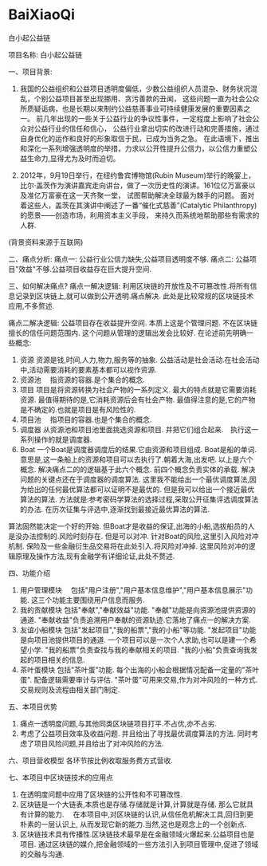 # BaiXiaoQi
白小起公益链

项目名称: 白小起公益链

一、项目背景:
1.   我国的公益组织和公益项目透明度偏低，少数公益组织人员混杂、财务状况混乱，个别公益项目甚至出现挪用、贪污善款的丑闻，
这些问题一直为社会公众所质疑诟病，也是长期以来制约公益慈善事业可持续健康发展的重要因素之一。
前几年出现的一些关于公益行业的争议性事件，一定程度上影响了社会公众对公益行业的信任和信心，
公益行业拿出切实的改进行动和完善措施，通过自身优化的运作和良好的形象取信于民，已成为当务之急。
在此语境下，推出和深化一系列增强透明度的举措，力求以公开性提升公信力，以公信力重塑公益生命力,显得尤为及时而迫切。

2. 2012年，9月19日举行，在纽约鲁宾博物馆(Rubin Museum)举行的晚宴上，
比尔·盖茨作为演讲嘉宾走向讲台，做了一次历史性的演讲。161位亿万富豪以及准亿万富豪在这一天齐聚一堂，
试图帮助解决全球最为棘手的问题。
面对着这些人，盖茨在其演讲中阐述了一番“催化式慈善”(Catalytic Philanthropy)的愿景——创造市场，利用资本主义手段，
来持久而系统地帮助那些有需求的人群.

(背景资料来源于互联网)

二、痛点分析:
痛点一:
公益行业公信力缺失,公益项目透明度不够.
痛点二:
公益项目"效益"不够.公益项目收益存在巨大提升空间.

三、如何解决痛点?
痛点一解决逻辑:
利用区块链的开放性及不可篡改性.将所有信息记录到区块链上,就可以做到公开透明.痛点解决.
此处是比较常规的区块链技术应用,不多赘述.

痛点二解决逻辑:
公益项目存在收益提升空间. 本质上这是个管理问题. 不在区块链擅长的信任问题范围内.
这个问题从管理的逻辑出发会比较好.
在论述前先明确一些概念:
1. 资源
   资源是钱,时间,人力,物力,服务等的抽象.
   公益活动是社会活动.在社会活动中,活动需要消耗的要素基本都可以视作资源.
2. 资源池
　指资源的容器.是个集合的概念.
3. 项目
   项目是将资源转换为社会产物的一系列定义.
   最大的特点就是它需要消耗资源.
   最值得期待的是,它消耗资源后会有社会产物.
   最值得注意的是,它的产物是不确定的.也就是项目是有风险性的.
4. 项目池
　指项目的容器.也是个集合的概念.
5. 调度器
    从资源池和项目池里面挑选资源和项目.
    并把它们组合起来.　执行这一系列操作的就是调度器.
6. Boat
   一个Boat是调度器调度后的结果.它由资源和项目组成.
   Boat是船的单词.意思是,这一条船上的资源和项目可以去执行了.朝着大海,出发吧.
以上是六个概念.
解决痛点二的的逻辑基于此六个概念.
前四个概念负责实体的承载.
解决问题的关键点还在于调度器的调度算法.
这里我不能给出一个最优调度算法,因为给出的任何最优算法都可以证明不是最优的.
但是我可以给出一个接近最优算法的算法.
方法就是:参考密码学算法的选择过程,采取公开征集评选调度算法的办法.
在历次征集与评选中,逐渐找到最接近最优算法的算法.

算法固然能决定一个好的开始.
但Boat才是收益的保证,出海的小船,选拔船员的人是没办法控制的.风险时刻存在.
但是可以对冲. 针对Boat的风险,这里引入风险对冲机制.
保险及一些金融衍生品交易将在此处引入.将风险对冲掉.
这里风险对冲的逻辑原理及操作方法,现有金融学有详细论证,此处不赘述.

四、功能介绍
1. 用户管理模块
　包括"用户注册","用户基本信息维护","用户基本信息展示"功能.
    这三个功能主要围绕用户信息而服务.
2. 我的贡献模块
    包括"奉献","奉献效益"功能.
    "奉献"功能是向资源池提供资源的通道.
    "奉献收益"负责追溯用户奉献的资源轨迹.它落地了痛点一的解决方案.
3. 友谊小船模块
    包括"发起项目","我的船票","我的小船"等功能.
    "发起项目"功能是向项目池提供项目的通道.
    一个项目可以是一次个人求助,也可以是建一个希望小学.
    "我的船票"负责查找与我的奉献相关的项目.
    "我的小船"负责查询我发起的项目相关的信息.
4. 茶叶蛋模块
    包括"茶叶蛋"功能.
    每个出海的小船会根据情况配备一定量的"茶叶蛋".
    配备逻辑需要审计与评估.
    "茶叶蛋"可用来交易,作为对冲风险的一种方式.
    交易规则及流程由相关部门制定.

五、本项目优势
1. 痛点一透明度问题,与其他同类区块链项目打平.不占优,亦不占劣.
2. 考虑了公益项目效率及收益问题. 并且给出了寻找最优调度算法的方法.
    同时考虑了项目风险问题,并且给出了对冲风险的方法.

六、项目营收模型
各环节按比例收取服务费方式营收.

七、本项目中区块链技术的应用点
1. 在透明度问题中应用了区块链的公开性和不可篡改性.
2. 区块链是一个大链表,本质也是存储.存储就是计算,计算就是存储.
    那么它就具有计算的能力.
　在本项目中,对区块链的认识,从信任危机解决工具,回归到更朴素的一层认识上,
    从而发现它新的能力.当然,这也是观念上的一个创新点.
3. 区块链技术具有传播性.区块链技术最早是在金融领域火爆起来.公益项目也是项目.
    通过区块链的媒介,把金融领域的一些方法引入到项目管理中,促进了领域的交融与沟通.